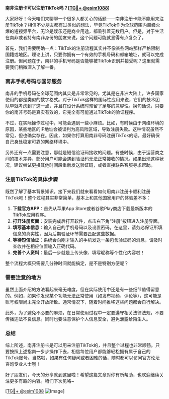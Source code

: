 **南非注册卡可以注册TikTok吗？[[TG💪+ @esim1088](https://t.me/s/esim1088)]**

大家好呀！今天咱们来聊聊一个很多人都关心的话题——南非注册卡能不能用来注册TikTok？相信不少朋友都有过类似的想法，毕竟TikTok作为全球范围内超级火爆的短视频平台，无论是娱乐还是商业用途，都吸引着无数用户。但是，对于生活在南非或者持有南非身份的朋友来说，这个问题可能就显得有点复杂了。

首先，我们需要明确一点：TikTok的注册流程其实并不像某些网站那样严格限制国籍或地区。理论上讲，只要你拥有一个有效的手机号码和邮箱地址，就可以完成注册。但问题在于，南非的手机号码是否能够被TikTok识别并接受呢？这里就需要我们稍微深入了解一番。

### 南非手机号码与国际服务

南非的手机号码在全球范围内其实是非常常见的，尤其是在非洲大陆上，许多国家使用的都是类似的数字格式。对于TikTok这样的国际性应用来说，它们的技术团队早就考虑到了这一点，并且在设计系统时预留了足够的兼容性。换句话说，只要你的南非号码是真实有效的，它完全有可能通过TikTok的验证程序。

不过，在实际操作过程中，可能会遇到一些小麻烦。比如，有时候由于网络环境的原因，某些地区的IP地址会被误判为高风险区域，导致注册失败。这种情况虽然不常见，但也确实存在。因此，如果你打算用南非号码注册TikTok的话，最好确保自己身处稳定可靠的网络环境中。

另外还有一点需要注意，那就是短信验证码接收的问题。有些时候，由于运营商之间的技术差异，部分用户可能会遇到验证码无法正常接收的情况。如果出现这种状况，建议尝试更换其他时间段重新发送验证码，或者直接联系客服寻求帮助。

### 注册TikTok的具体步骤

既然了解了基本背景知识，接下来我们就来看看如何用南非注册卡顺利注册TikTok吧！整个过程其实非常简单，基本上和其他国家用户的体验差不多：

1. **下载官方APP**：首先从苹果App Store或者谷歌Play商店下载最新版本的TikTok应用程序。
2. **打开注册页面**：安装完成后打开软件，点击右下角“注册”按钮进入注册界面。
3. **填写基本信息**：输入自己的手机号码以及设置密码。在这里，请务必保证所填信息的真实性，因为后期验证环节需要匹配这些数据。
4. **等待短信验证**：系统会向刚才输入的手机发送一条包含验证码的消息，请及时查收并在相应位置输入正确代码。
5. **完善个人资料**：最后一步就是上传头像、填写昵称等个性化内容啦！

整个流程大概只需要几分钟时间就能搞定，是不是特别方便呢？

### 需要注意的地方

虽然上面介绍的方法看起来毫无难度，但在实际使用中还是有一些细节值得留意的。例如，如果你发现某个功能无法正常使用（如发布视频、评论等），这可能是账号权限尚未完全开放所致。通常情况下，随着时间推移这些问题都会自行解决。

此外，为了避免不必要的麻烦，在日常使用过程中一定要遵守相关法律法规，不要传播违法不良信息。同时也要注意保护个人信息安全，避免泄露给陌生人。

### 总结

综上所述，南非注册卡是可以用来注册TikTok的，并且整个过程也非常顺畅。只要按照上述指南一步步操作下去，相信每位用户都能够轻松拥有属于自己的TikTok账号。当然啦，如果有任何疑问或者困难的话，随时都可以访问官方论坛咨询专业人士哦！

好了朋友们，今天的分享就到这里啦！希望这篇文章对你有所帮助，也欢迎继续关注更多有趣的内容。咱们下次见咯~ 

[[TG💪+ @esim1088](https://t.me/s/esim1088) ![Image](https://i.postimg.cc/4NQfJmqS/Snipaste-2025-05-13-00-14-12.png)]